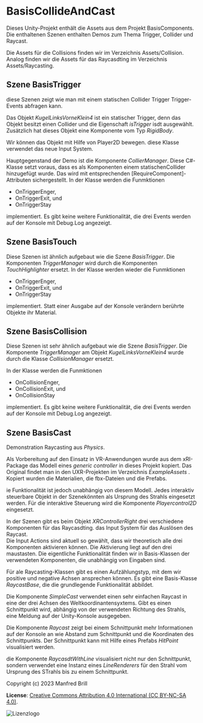 # BasisCollideAndCast

Dieses Unity-Projekt enthält die Assets aus dem Projekt BasisComponents.
Die enthaltenen Szenen enthalten Demos zum Thema Trigger, Collider und Raycast.

Die Assets für die Collisions finden wir im Verzeichnis Assets/Collision.
Analog finden wir die Assets für das Raycasdting im Verzeichnis Assets/Raycasting.

## Szene BasisTrigger
diese Szenen zeigt wie man mit einem statischen Collider Trigger
Trigger-Events abfragen kann.

Das Objekt *KugelLinksVorneKlein4* ist ein statischer Trigger, denn
das Objekt besitzt einen Collider und die Eigenschaft *isTrigger* isdt ausgewählt.
Zusätzlich hat dieses Objekt eine Komponente vom Typ *RigidBody*.

Wir können das Objekt mit Hilfe von Player2D bewegen. diese Klasse
verwendet das neue Input System.

Hauptgegenstand der Demo ist die Komponente *CollierManager*.
Diese C#-Klasse setzt voraus, dass es als Komponenten einem statischenCollider
hinzugefügt wurde. Das wird mit entsprechenden [RequireComponent]-Attributen sichergestellt.
In der Klasse werden die Funmktionen

- OnTriggerEnger,
- OnTriggerExit, und
- OnTriggerStay

implementiert. Es gibt keine weitere Funktionalität, die drei Events werden
auf der Konsole mit Debug.Log angezeigt.

## Szene BasisTouch
Diese Szenen ist ähnlich aufgebaut wie die Szene *BasisTrigger*.
Die Komponenten *TriggerManager* wird durch die Komponenten *TouchHighlighter*
ersetzt. 
In der Klasse werden wieder die Funmktionen

- OnTriggerEnger,
- OnTriggerExit, und
- OnTriggerStay

implementiert. Statt einer Ausgabe auf der Konsole verändern berührte Objekte
ihr Material.

## Szene BasisCollision
Diese Szenen ist sehr ähnlich aufgebaut wie die Szene *BasisTrigger*.
Die Komponente *TriggerManager* am Objekt *KugelLinksVorneKlein4* wurde durch
die Klasse *CollisionManager* ersetzt.

In der Klasse werden die Funmktionen

- OnCollisionEnger,
- OnCollisionExit, und
- OnCollisionStay

implementiert.  Es gibt keine weitere Funktionalität, die drei Events werden
auf der Konsole mit Debug.Log angezeigt.

## Szene BasisCast
Demonstration Raycasting aus *Physics*.

Als Vorbereitung auf den Einsatz in VR-Anwendungen wurde aus dem xRI-Package das Modell eines *generic controller*
in dieses Projekt kopiert. Das Original findet man in den UXR-Projekten im Verzeichnis *ExampleAssets* .
Kopiert wurden die Materialien, die fbx-Dateien und die Prefabs.

ie Funktionalität ist jedoch unabhängig von diesem Modell. Jedes interaktiv steuerbare Objekt in der Szenekönnten 
als Ursprung des Strahls eingesetzt werden.
Für die interaktive Steuerung wird die Komponente *Playercontrol2D* eingesetzt.

In der Szenen gibt es beim Objekt *XRControllerRight* drei verschiedene Komponenten für
das Raycasdting. 
das Input System für das Auslösen des Raycast.   
Die Input Actions sind aktuell so gewählt, dass wir theoretisch
alle drei Komponenten aktivieren können. Die Aktivierung liegt auf den drei maustasten.
Die eigentliche Funktionalität finden wir in Basis-Klassen der verwendeten Komponenten,
die unabhängig von Eingaben sind.

Für ale Raycasting-Klassen gibt es einen Aufzählungstyp, mit dem wir positive
und negative Achsen ansprechen können. Es gibt eine Basis-Klasse *RaycastBase*, die die grundlegende
Funktionalität abbildet.

Die Komponente *SimpleCast* verwendet einen sehr einfachen Raycast in eine der drei Achsen des Weltkoordinantensyxtems. 
Gibt es einen Schnittpunkt
wird, abhängig von der verwendeten Richtung des Strahls, eine Meldung auf der Unity-Konsole ausgegeben.

Die Komponente *Raycast* zeigt bei einem Schnittpunkt mehr Informationen auf der Konsole an 
wie Abstand zum Schnittpunkt und die Koordinaten des Schnittpunkts.
Der Schnittpunkt kann mit Hilfe eines Prefabs *HitPoint* visualisiert werden.

die Komponente *RaycasdtWithLine* visualisiert nicht nur den Schnittpunkt, sondern verwendet eine Instanz
eines *LineRenderers* für den Strahl vom Ursprung des STrahls bis zu einem Schnittpunkt.


Copyright (c) 2023 Manfred Brill

**License**: [Creative Commons Attribution 4.0 International (CC BY-NC-SA 4.0)](https://creativecommons.org/licenses/by-nc-sa/4.0/).  

![Lizenzlogo](https://licensebuttons.net/l/by-nc-sa/3.0/de/88x31.png)

